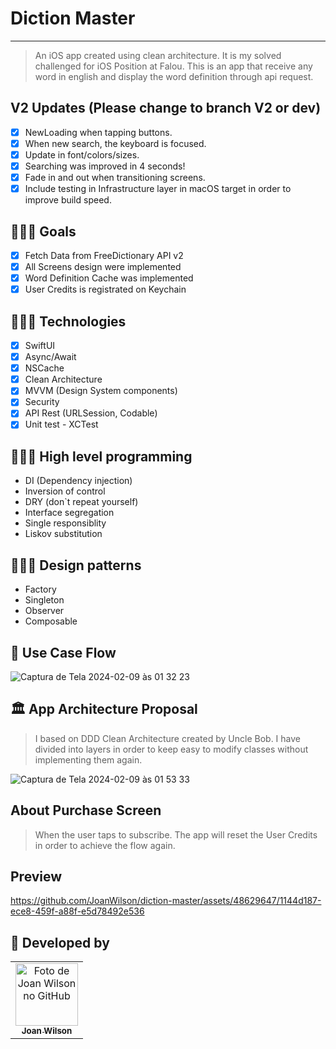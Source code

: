 # Diction Master
<hr>

> An iOS app created using clean architecture. It is my solved challenged for iOS Position at Falou. This is an app that receive any word in english and display the word definition through api request.

## V2 Updates (Please change to branch V2 or dev)
- [x] NewLoading when tapping buttons.
- [x] When new search, the keyboard is focused.
- [x] Update in font/colors/sizes.
- [x] Searching was improved in 4 seconds!
- [x] Fade in and out when transitioning screens.
- [x] Include testing in Infrastructure layer in macOS target in order to improve build speed. 

## 👩🏾‍💻 Goals
- [x] Fetch Data from FreeDictionary API v2
- [x] All Screens design were implemented
- [x] Word Definition Cache was implemented
- [x] User Credits is registrated on Keychain

## 👩🏾‍💻 Technologies
- [x] SwiftUI
- [x] Async/Await
- [x] NSCache
- [x] Clean Architecture
- [x] MVVM (Design System components)
- [x] Security
- [x] API Rest (URLSession, Codable)
- [x] Unit test - XCTest

## 👩🏾‍💻 High level programming
- DI (Dependency injection)
- Inversion of control
- DRY (don`t repeat yourself)
- Interface segregation
- Single responsiblity
- Liskov substitution

## 👩🏾‍💻 Design patterns
- Factory
- Singleton
- Observer
- Composable

## 🧐 Use Case Flow
![Captura de Tela 2024-02-09 às 01 32 23](https://github.com/JoanWilson/desafio-fractal/assets/48629647/3b1b8587-90e7-4a0a-8138-d8f9f722b476)

## 🏛️ App Architecture Proposal
> I based on DDD Clean Architecture created by Uncle Bob. I have divided into layers in order to keep easy to modify classes without implementing them again.

![Captura de Tela 2024-02-09 às 01 53 33](https://github.com/JoanWilson/diction-master/assets/48629647/4b51ac5a-d43f-4692-8b7d-e379ba73d4e0)


## About Purchase Screen
> When the user taps to subscribe. The app will reset the User Credits in order to achieve the flow again.

## Preview

https://github.com/JoanWilson/diction-master/assets/48629647/1144d187-ece8-459f-a88f-e5d78492e536


## 🤝 Developed by







<table>
  <tr>
    <td align="center">
      <a href="#">
        <img src="https://avatars.githubusercontent.com/u/48629647?v=4" width="100px;" alt="Foto de Joan Wilson no GitHub"/><br>
        <sub>
          <b>Joan Wilson</b>
        </sub>
      </a>
    </td>
      </a>
    </td>
  </tr>
</table>
